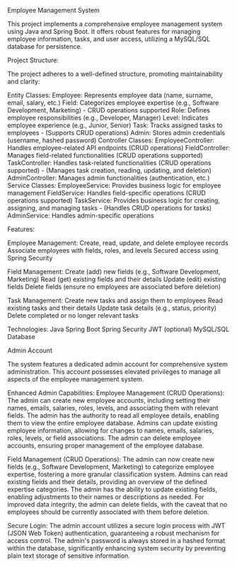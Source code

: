 Employee Management System

This project implements a comprehensive employee management system using Java and Spring Boot. It offers robust features for managing employee information, tasks, and user access, utilizing a MySQL/SQL database for persistence.

Project Structure:

The project adheres to a well-defined structure, promoting maintainability and clarity:

Entity Classes:
  Employee: Represents employee data (name, surname, email, salary, etc.)
  Field: Categorizes employee expertise (e.g., Software Development, Marketing) - CRUD operations supported
  Role: Defines employee responsibilities (e.g., Developer, Manager)
  Level: Indicates employee experience (e.g., Junior, Senior)
  Task: Tracks assigned tasks to employees - (Supports CRUD operations)
  Admin: Stores admin credentials (username, hashed password)
Controller Classes:
  EmployeeController: Handles employee-related API endpoints (CRUD operations)
  FieldController: Manages field-related functionalities (CRUD operations supported)
  TaskController: Handles task-related functionalities (CRUD operations supported) - (Manages task creation, reading, updating, and deletion)
  AdminController: Manages admin functionalities (authentication, etc.)
Service Classes:
  EmployeeService: Provides business logic for employee management
  FieldService: Handles field-specific operations (CRUD operations supported)
  TaskService: Provides business logic for creating, assigning, and managing tasks - (Handles CRUD operations for tasks)
  AdminService: Handles admin-specific operations

  Features:

Employee Management:
  Create, read, update, and delete employee records
  Associate employees with fields, roles, and levels
  Secured access using Spring Security
  
Field Management:
  Create (add) new fields (e.g., Software Development, Marketing)
  Read (get) existing fields and their details
  Update (edit) existing fields
  Delete fields (ensure no employees are associated before deletion)

Task Management:
  Create new tasks and assign them to employees
  Read existing tasks and their details
  Update task details (e.g., status, priority)
  Delete completed or no longer relevant tasks

Technologies:
  Java
  Spring Boot
  Spring Security
  JWT (optional)
  MySQL/SQL Database

Admin Account

The system features a dedicated admin account for comprehensive system administration. This account possesses elevated privileges to manage all aspects of the employee management system.

Enhanced Admin Capabilities:
  Employee Management (CRUD Operations):
    The admin can create new employee accounts, including setting their names, emails, salaries, roles, levels, and associating them with relevant fields.
    The admin has the authority to read all employee details, enabling them to view the entire employee database.
    Admins can update existing employee information, allowing for changes to names, emails, salaries, roles, levels, or field associations.
    The admin can delete employee accounts, ensuring proper management of the employee database.

  Field Management (CRUD Operations):
    The admin can now create new fields (e.g., Software Development, Marketing) to categorize employee expertise, fostering a more granular classification system.
    Admins can read existing fields and their details, providing an overview of the defined expertise categories.
    The admin has the ability to update existing fields, enabling adjustments to their names or descriptions as needed.
    For improved data integrity, the admin can delete fields, with the caveat that no employees should be currently associated with them before deletion.

  Secure Login:
    The admin account utilizes a secure login process with JWT (JSON Web Token) authentication, guaranteeing a robust mechanism for access control.
    The admin's password is always stored in a hashed format within the database, significantly enhancing system security by preventing plain text storage of sensitive information. 
